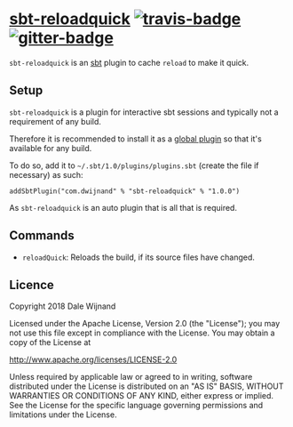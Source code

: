 # [sbt-reloadquick][] [![travis-badge][]][travis] [![gitter-badge][]][gitter]

[sbt-reloadquick]:    https://github.com/dwijnand/sbt-reloadquick
[travis]:          https://travis-ci.org/dwijnand/sbt-reloadquick
[travis-badge]:    https://travis-ci.org/dwijnand/sbt-reloadquick.svg?branch=master
[gitter]:              https://gitter.im/dwijnand/sbt-reloadquick
[gitter-badge]: https://badges.gitter.im/dwijnand/sbt-reloadquick.svg

`sbt-reloadquick` is an [sbt](http://www.scala-sbt.org/) plugin to cache `reload` to make it quick.

## Setup

`sbt-reloadquick` is a plugin for interactive sbt sessions and typically not a requirement of any build.

Therefore it is recommended to install it as a [global plugin][Global plugins] so that it's available for any
build.

[Global plugins]: https://www.scala-sbt.org/1.x/docs/Using-Plugins.html#Global+plugins

To do so, add it to `~/.sbt/1.0/plugins/plugins.sbt` (create the
file if necessary) as such:

    addSbtPlugin("com.dwijnand" % "sbt-reloadquick" % "1.0.0")

As `sbt-reloadquick` is an auto plugin that is all that is required.

## Commands

* `reloadQuick`: Reloads the build, if its source files have changed.

## Licence

Copyright 2018 Dale Wijnand

Licensed under the Apache License, Version 2.0 (the "License");
you may not use this file except in compliance with the License.
You may obtain a copy of the License at

  http://www.apache.org/licenses/LICENSE-2.0

Unless required by applicable law or agreed to in writing, software
distributed under the License is distributed on an "AS IS" BASIS,
WITHOUT WARRANTIES OR CONDITIONS OF ANY KIND, either express or implied.
See the License for the specific language governing permissions and
limitations under the License.
